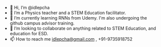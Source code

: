 - 👋 Hi, I’m @idlepcha
- 👀 I’m a Physics teacher and a STEM Education facilitator.
- 🌱 I’m currently learning RNNs from Udemy. I'm also undergoing the github campus advisor training. 
- 💞️ I’m looking to collaborate on anything related to STEM Education, and education for ESD. 
- 📫 How to reach me idlepcha@gmail.com , +91-9735918752

<!---
idlepcha/idlepcha is a ✨ special ✨ repository because its `README.md` (this file) appears on your GitHub profile.
You can click the Preview link to take a look at your changes.
--->
